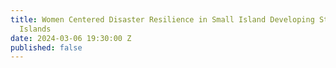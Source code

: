 ```yaml
---
title: Women Centered Disaster Resilience in Small Island Developing States - Saloum
  Islands
date: 2024-03-06 19:30:00 Z
published: false
---
```


